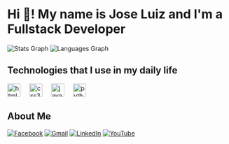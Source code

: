 # Hi 👋! My name is Jose Luiz and I'm a Fullstack Developer

![Stats Graph](https://github-readme-stats.vercel.app/api?username=JLBBARCO&hide_title=false&hide_rank=false&show_icons=true&include_all_commits=true&count_private=true&disable_animations=false&theme=dracula&locale=en&hide_border=false&order=1)
![Languages Graph](https://github-readme-stats.vercel.app/api/top-langs?username=JLBBARCO&locale=en&hide_title=false&layout=compact&card_width=320&langs_count=5&theme=dracula&hide_border=false&order=2)

## Technologies that I use in my daily life

<img src="https://cdn.jsdelivr.net/gh/devicons/devicon/icons/html5/html5-original.svg" height="30" alt="html5 logo"  />
  <img width="12" />
  <img src="https://cdn.jsdelivr.net/gh/devicons/devicon/icons/css3/css3-original.svg" height="30" alt="css3 logo"  />
  <img width="12" />
  <img src="https://cdn.jsdelivr.net/gh/devicons/devicon/icons/javascript/javascript-original.svg" height="30" alt="javascript logo"  />
  <img width="12" />
  <img src="https://cdn.jsdelivr.net/gh/devicons/devicon/icons/python/python-original.svg" height="30" alt="python logo"  />

## About Me

[![Facebook](https://raw.githubusercontent.com/maurodesouza/profile-readme-generator/master/src/assets/icons/social/facebook/default.svg)](https://www.facebook.com/joseluizbrubarco)
[![Gmail](https://raw.githubusercontent.com/maurodesouza/profile-readme-generator/master/src/assets/icons/social/gmail/default.svg)](mailto:jbruianibarco@gmail.com)
[![LinkedIn](https://raw.githubusercontent.com/maurodesouza/profile-readme-generator/master/src/assets/icons/social/linkedin/default.svg)](https://www.linkedin.com/in/joseluizbbarco)
[![YouTube](https://raw.githubusercontent.com/maurodesouza/profile-readme-generator/master/src/assets/icons/social/youtube/default.svg)](https://youtube.com/@JoseLuizBBarco)